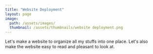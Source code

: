 ```yaml
---
title: "Website Deployment"
layout: page
image: 
  path: /assets/images/
  thumbnail: /assets/thumbnails/website deployment.png
---
```

Let's make a website to organize all my stuffs into one place. Let's also make the website easy to read and pleasant to look at.
